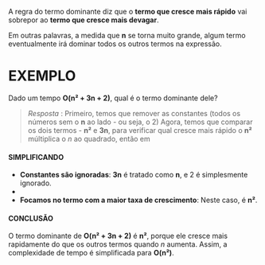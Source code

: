 A regra do termo dominante diz que o **termo que cresce mais rápido** vai sobrepor ao **termo que cresce mais devagar**.

Em outras palavras, a medida que **n** se torna muito grande, algum termo eventualmente irá dominar todos os outros termos na expressão.



# EXEMPLO
Dado um tempo **O(n² + 3n + 2)**, qual é o termo dominante dele?

> *Resposta* : 
> Primeiro, temos que remover as constantes (todos os números sem o **n** ao lado - ou seja, o 2)
> Agora, temos que comparar os dois termos - **n²** e **3n**, para verificar qual cresce mais rápido
> o **n²** múltiplica o *n* ao quadrado, então em 

#### SIMPLIFICANDO
- **Constantes são ignoradas**: **3n** é tratado como **n**, e 2 é simplesmente ignorado.
- 
- **Focamos no termo com a maior taxa de crescimento**: Neste caso, é **n²**.

#### CONCLUSÃO
O termo dominante de **O(n² + 3n + 2)** é **n²**, porque ele cresce mais rapidamente do que os outros termos quando *n* aumenta. Assim, a complexidade de tempo é simplificada para **O(n²)**.
